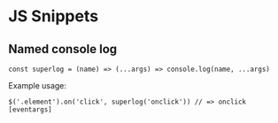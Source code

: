 # JS Snippets
## Named console log

    const superlog = (name) => (...args) => console.log(name, ...args)

Example usage:

    $('.element').on('click', superlog('onclick')) // => onclick [eventargs]
